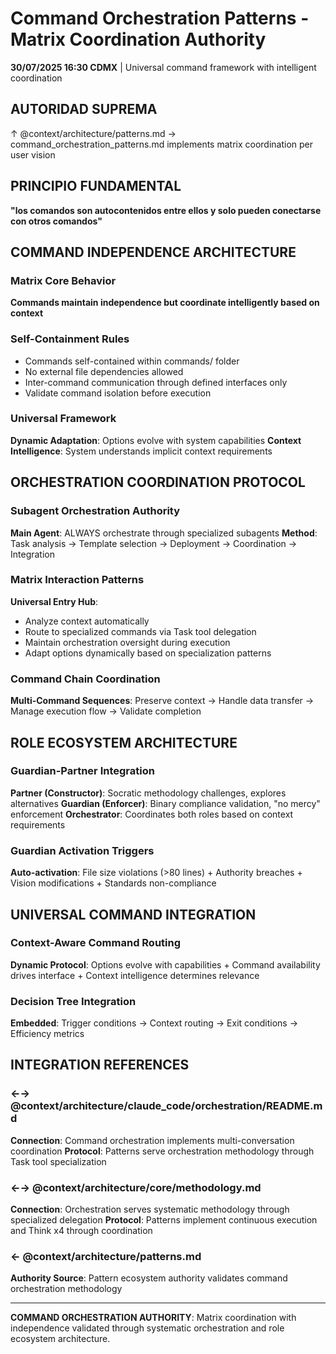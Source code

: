 # Command Orchestration Patterns - Matrix Coordination Authority

**30/07/2025 16:30 CDMX** | Universal command framework with intelligent coordination

## AUTORIDAD SUPREMA
↑ @context/architecture/patterns.md → command_orchestration_patterns.md implements matrix coordination per user vision

## PRINCIPIO FUNDAMENTAL
**"los comandos son autocontenidos entre ellos y solo pueden conectarse con otros comandos"**

## COMMAND INDEPENDENCE ARCHITECTURE

### Matrix Core Behavior
**Commands maintain independence but coordinate intelligently based on context**

### Self-Containment Rules
- Commands self-contained within commands/ folder
- No external file dependencies allowed
- Inter-command communication through defined interfaces only
- Validate command isolation before execution

### Universal Framework
**Dynamic Adaptation**: Options evolve with system capabilities
**Context Intelligence**: System understands implicit context requirements

## ORCHESTRATION COORDINATION PROTOCOL

### Subagent Orchestration Authority
**Main Agent**: ALWAYS orchestrate through specialized subagents
**Method**: Task analysis → Template selection → Deployment → Coordination → Integration

### Matrix Interaction Patterns
**Universal Entry Hub**:
- Analyze context automatically
- Route to specialized commands via Task tool delegation
- Maintain orchestration oversight during execution
- Adapt options dynamically based on specialization patterns

### Command Chain Coordination
**Multi-Command Sequences**: Preserve context → Handle data transfer → Manage execution flow → Validate completion

## ROLE ECOSYSTEM ARCHITECTURE

### Guardian-Partner Integration
**Partner (Constructor)**: Socratic methodology challenges, explores alternatives
**Guardian (Enforcer)**: Binary compliance validation, "no mercy" enforcement
**Orchestrator**: Coordinates both roles based on context requirements

### Guardian Activation Triggers
**Auto-activation**: File size violations (>80 lines) + Authority breaches + Vision modifications + Standards non-compliance

## UNIVERSAL COMMAND INTEGRATION

### Context-Aware Command Routing
**Dynamic Protocol**: Options evolve with capabilities + Command availability drives interface + Context intelligence determines relevance

### Decision Tree Integration
**Embedded**: Trigger conditions → Context routing → Exit conditions → Efficiency metrics

## INTEGRATION REFERENCES

### ←→ @context/architecture/claude_code/orchestration/README.md
**Connection**: Command orchestration implements multi-conversation coordination
**Protocol**: Patterns serve orchestration methodology through Task tool specialization

### ←→ @context/architecture/core/methodology.md
**Connection**: Orchestration serves systematic methodology through specialized delegation
**Protocol**: Patterns implement continuous execution and Think x4 through coordination

### ← @context/architecture/patterns.md
**Authority Source**: Pattern ecosystem authority validates command orchestration methodology

---

**COMMAND ORCHESTRATION AUTHORITY**: Matrix coordination with independence validated through systematic orchestration and role ecosystem architecture.